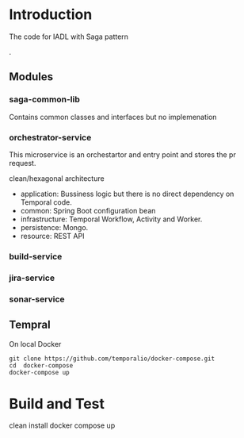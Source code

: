 # Introduction

The code for IADL with Saga pattern

.

## Modules

### saga-common-lib

Contains common classes and interfaces but no implemenation


### orchestrator-service

This microservice is an orchestartor and entry point and stores the pr request.

clean/hexagonal architecture

- application: Bussiness logic but there is no direct dependency on Temporal code.
- common: Spring Boot configuration bean
- infrastructure: Temporal Workflow, Activity and Worker.
- persistence: Mongo.
- resource: REST API

### build-service 

### jira-service

### sonar-service

## Tempral
On local Docker

````commandline
git clone https://github.com/temporalio/docker-compose.git
cd  docker-compose
docker-compose up
````

# Build and Test

clean install
docker compose up